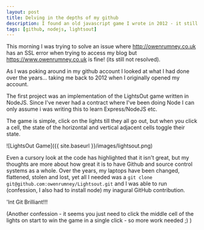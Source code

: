 ```yaml
---
layout: post
title: Delving in the depths of my github
description: I found an old javascript game I wrote in 2012 - it still works, sort of
tags: [github, nodejs, lightsout]
---
```


This morning I was trying to solve an issue where http://owenrumney.co.uk has an SSL error when trying to access my blog but https://www.owenrumney.co.uk is fine! (its still not resolved).

As I was poking around in my github account I looked at what I had done over the years... taking me back to 2012 when I originally opened my account.

The first project was an implementation of the LightsOut game written in NodeJS. Since I've never had a contract where I've been doing Node I can only assume i was writing this to learn Express/NodeJS etc.

The game is simple, click on the lights till they all go out, but when you click a cell, the state of the horizontal and vertical adjacent cells toggle their state.

![LightsOut Game]({{ site.baseurl }}/images/lightsout.png)

Even a cursory look at the code has highlighted that it isn't great, but my thoughts are more about how great it is to have Github and source control systems as a whole. Over the years, my laptops have been changed, flattened, stolen and lost, yet all I needed was a `git clone git@github.com:owenrumney/Lightsout.git` and I was able to run (confession, I also had to install node) my inagural GitHub contribution.

'Int Git Brilliant!!!

(Another confession - it seems you just need to click the middle cell of the lights on start to win the game in a single click - so more work needed ;) )